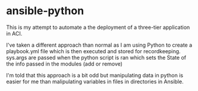 # ansible-python

This is my attempt to automate a the deployment of a three-tier application in ACI.

I've taken a different approach than normal as I am using Python to create a playbook.yml file which is then executed and stored for recordkeeping. sys.args are passed when the python script is ran which sets the State of the info passed in the modules (add or remove)

I'm told that this approach is a bit odd but manipulating data in python is easier for me than malipulating variables in files in directories in Ansible.
